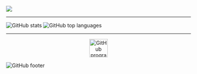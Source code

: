 ![](https://camo.githubusercontent.com/13c7ba5bf2a6bd0394ea9706f92a3ad4c4e01c6b6b33e7c50ae96e783f269a6c/68747470733a2f2f63617073756c652d72656e6465722e76657263656c2e6170702f6170693f747970653d776176696e6726636f6c6f723d336461333761266865696768743d3132302673656374696f6e3d686561646572)
<hr width="100%" />

<p float="left">
  <img src="https://github-readme-stats.vercel.app/api?username=Analyzings&show_icons=true&hide_border=true&theme=panda&bg_color=00000000" alt="GitHub stats" />
  <img src="https://github-readme-stats.vercel.app/api/top-langs/?username=Analyzings&layout=compact&hide_border=true&theme=panda&bg_color=00000000" alt="GitHub top languages" />
</p>
<hr width="100%" />

<p align="center">
  <img src="https://camo.githubusercontent.com/910e9fa5713f0f2aa489815db1897e5698c6bfc66af3d123b2912a269ff98ae7/68747470733a2f2f63646e2e6a7364656c6976722e6e65742f67682f64657669636f6e732f64657669636f6e2f69636f6e732f632f632d6f726967696e616c2e737667" width="50" height="50" alt="GitHub programming language count" />
</p>

<img src="https://camo.githubusercontent.com/ee695eb6b020d1e13dfd05221a435a765345ec7cf3adaae2e3181091fe50f0de/68747470733a2f2f63617073756c652d72656e6465722e76657263656c2e6170702f6170693f747970653d776176696e6726636f6c6f723d336461333761266865696768743d3132302673656374696f6e3d666f6f746572" alt="GitHub footer" />
